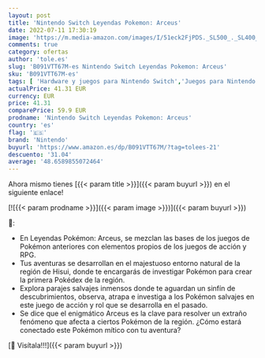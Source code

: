 ```yaml
---
layout: post
title: 'Nintendo Switch Leyendas Pokemon: Arceus'
date: 2022-07-11 17:30:19
image: 'https://m.media-amazon.com/images/I/51eck2FjPDS._SL500_._SL400_.jpg'
comments: true
category: ofertas
author: 'tole.es'
slug: 'B091VTT67M-es Nintendo Switch Leyendas Pokemon: Arceus'
sku: 'B091VTT67M-es'
tags: [ 'Hardware y juegos para Nintendo Switch','Juegos para Nintendo Switch','Videojuegos','nintendo','🇪🇸', ]
actualPrice: 41.31 EUR
currency: EUR
price: 41.31
comparePrice: 59.9 EUR
prodname: 'Nintendo Switch Leyendas Pokemon: Arceus'
country: 'es'
flag: '🇪🇸'
brand: 'Nintendo'
buyurl: 'https://www.amazon.es/dp/B091VTT67M/?tag=tolees-21'
descuento: '31.04'
average: '48.6589855072464'
---
```


Ahora mismo tienes [{{< param title >}}]({{< param buyurl >}}) en el siguiente enlace!

[![{{< param prodname >}}]({{< param image >}})]({{< param buyurl >}})

🔎:

- En Leyendas Pokémon: Arceus, se mezclan las bases de los juegos de Pokémon anteriores con elementos propios de los juegos de acción y RPG.
- Tus aventuras se desarrollan en el majestuoso entorno natural de la región de Hisui, donde te encargarás de investigar Pokémon para crear la primera Pokédex de la región.
- Explora parajes salvajes inmensos donde te aguardan un sinfín de descubrimientos, observa, atrapa e investiga a los Pokémon salvajes en este juego de acción y rol que se desarrolla en el pasado.
- Se dice que el enigmático Arceus es la clave para resolver un extraño fenómeno que afecta a ciertos Pokémon de la región. ¿Cómo estará conectado este Pokémon mítico con tu aventura?

[🛒 Visítala!!!]({{< param buyurl >}})
